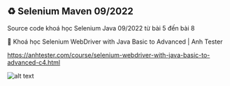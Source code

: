 ## ♻️ Selenium Maven 09/2022
Source code khoá học Selenium Java 09/2022 từ bài 5 đến bài 8

🔅 Khoá học Selenium WebDriver with Java Basic to Advanced | Anh Tester

https://anhtester.com/course/selenium-webdriver-with-java-basic-to-advanced-c4.html

![alt text](https://anhtester.com/uploads/logo/logo_anh_tester_github_v3.jpg)
